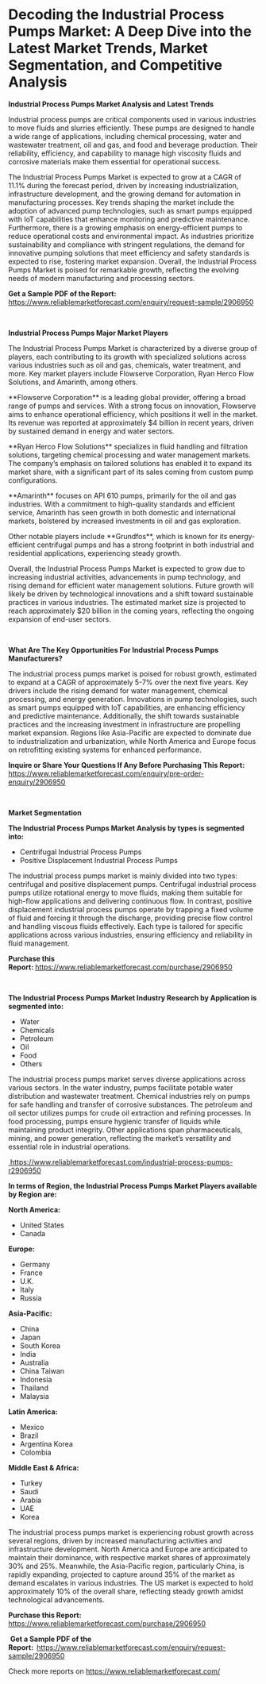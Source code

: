 <p><h1>Decoding the Industrial Process Pumps Market: A Deep Dive into the Latest Market Trends, Market Segmentation, and Competitive Analysis</h1></p><p><strong>Industrial Process Pumps Market Analysis and Latest Trends</strong></p>
<p><p>Industrial process pumps are critical components used in various industries to move fluids and slurries efficiently. These pumps are designed to handle a wide range of applications, including chemical processing, water and wastewater treatment, oil and gas, and food and beverage production. Their reliability, efficiency, and capability to manage high viscosity fluids and corrosive materials make them essential for operational success.</p><p>The Industrial Process Pumps Market is expected to grow at a CAGR of 11.1% during the forecast period, driven by increasing industrialization, infrastructure development, and the growing demand for automation in manufacturing processes. Key trends shaping the market include the adoption of advanced pump technologies, such as smart pumps equipped with IoT capabilities that enhance monitoring and predictive maintenance. Furthermore, there is a growing emphasis on energy-efficient pumps to reduce operational costs and environmental impact. As industries prioritize sustainability and compliance with stringent regulations, the demand for innovative pumping solutions that meet efficiency and safety standards is expected to rise, fostering market expansion. Overall, the Industrial Process Pumps Market is poised for remarkable growth, reflecting the evolving needs of modern manufacturing and processing sectors.</p></p>
<p><strong>Get a Sample PDF of the Report:&nbsp;</strong> <a href="https://www.reliablemarketforecast.com/enquiry/request-sample/2906950?utm_campaign=2533&utm_medium=2&utm_source=Github&utm_content=ia&utm_term=12032025&utm_id=industrial-process-pumps">https://www.reliablemarketforecast.com/enquiry/request-sample/2906950</a></p>
<p>&nbsp;</p>
<p><strong>Industrial Process Pumps Major Market Players</strong></p>
<p><p>The Industrial Process Pumps Market is characterized by a diverse group of players, each contributing to its growth with specialized solutions across various industries such as oil and gas, chemicals, water treatment, and more. Key market players include Flowserve Corporation, Ryan Herco Flow Solutions, and Amarinth, among others.</p><p>**Flowserve Corporation** is a leading global provider, offering a broad range of pumps and services. With a strong focus on innovation, Flowserve aims to enhance operational efficiency, which positions it well in the market. Its revenue was reported at approximately $4 billion in recent years, driven by sustained demand in energy and water sectors.</p><p>**Ryan Herco Flow Solutions** specializes in fluid handling and filtration solutions, targeting chemical processing and water management markets. The company’s emphasis on tailored solutions has enabled it to expand its market share, with a significant part of its sales coming from custom pump configurations.</p><p>**Amarinth** focuses on API 610 pumps, primarily for the oil and gas industries. With a commitment to high-quality standards and efficient service, Amarinth has seen growth in both domestic and international markets, bolstered by increased investments in oil and gas exploration.</p><p>Other notable players include **Grundfos**, which is known for its energy-efficient centrifugal pumps and has a strong footprint in both industrial and residential applications, experiencing steady growth.</p><p>Overall, the Industrial Process Pumps Market is expected to grow due to increasing industrial activities, advancements in pump technology, and rising demand for efficient water management solutions. Future growth will likely be driven by technological innovations and a shift toward sustainable practices in various industries. The estimated market size is projected to reach approximately $20 billion in the coming years, reflecting the ongoing expansion of end-user sectors.</p></p>
<p>&nbsp;</p>
<p><strong>What Are The Key Opportunities For Industrial Process Pumps Manufacturers?</strong></p>
<p><p>The industrial process pumps market is poised for robust growth, estimated to expand at a CAGR of approximately 5-7% over the next five years. Key drivers include the rising demand for water management, chemical processing, and energy generation. Innovations in pump technologies, such as smart pumps equipped with IoT capabilities, are enhancing efficiency and predictive maintenance. Additionally, the shift towards sustainable practices and the increasing investment in infrastructure are propelling market expansion. Regions like Asia-Pacific are expected to dominate due to industrialization and urbanization, while North America and Europe focus on retrofitting existing systems for enhanced performance.</p></p>
<p><strong>Inquire or Share Your Questions If Any Before Purchasing This Report:</strong> <a href="https://www.reliablemarketforecast.com/enquiry/pre-order-enquiry/2906950?utm_campaign=2533&utm_medium=2&utm_source=Github&utm_content=ia&utm_term=12032025&utm_id=industrial-process-pumps">https://www.reliablemarketforecast.com/enquiry/pre-order-enquiry/2906950</a></p>
<p>&nbsp;</p>
<p><strong>Market Segmentation</strong></p>
<p><strong>The Industrial Process Pumps Market Analysis by types is segmented into:</strong></p>
<p><ul><li>Centrifugal Industrial Process Pumps</li><li>Positive Displacement Industrial Process Pumps</li></ul></p>
<p><p>The industrial process pumps market is mainly divided into two types: centrifugal and positive displacement pumps. Centrifugal industrial process pumps utilize rotational energy to move fluids, making them suitable for high-flow applications and delivering continuous flow. In contrast, positive displacement industrial process pumps operate by trapping a fixed volume of fluid and forcing it through the discharge, providing precise flow control and handling viscous fluids effectively. Each type is tailored for specific applications across various industries, ensuring efficiency and reliability in fluid management.</p></p>
<p><strong>Purchase this Report:&nbsp;</strong><a href="https://www.reliablemarketforecast.com/purchase/2906950?utm_campaign=2533&utm_medium=2&utm_source=Github&utm_content=ia&utm_term=12032025&utm_id=industrial-process-pumps">https://www.reliablemarketforecast.com/purchase/2906950</a></p>
<p>&nbsp;</p>
<p><strong>The Industrial Process Pumps Market Industry Research by Application is segmented into:</strong></p>
<p><ul><li>Water</li><li>Chemicals</li><li>Petroleum</li><li>Oil</li><li>Food</li><li>Others</li></ul></p>
<p><p>The industrial process pumps market serves diverse applications across various sectors. In the water industry, pumps facilitate potable water distribution and wastewater treatment. Chemical industries rely on pumps for safe handling and transfer of corrosive substances. The petroleum and oil sector utilizes pumps for crude oil extraction and refining processes. In food processing, pumps ensure hygienic transfer of liquids while maintaining product integrity. Other applications span pharmaceuticals, mining, and power generation, reflecting the market’s versatility and essential role in industrial operations.</p></p>
<p><a href="https://www.reliablemarketforecast.com/industrial-process-pumps-r2906950?utm_campaign=2533&utm_medium=2&utm_source=Github&utm_content=ia&utm_term=12032025&utm_id=industrial-process-pumps">&nbsp;https://www.reliablemarketforecast.com/industrial-process-pumps-r2906950</a></p>
<p><strong>In terms of Region, the Industrial Process Pumps Market Players available by Region are:</strong></p>
<p>
    <p> <strong> North America: </strong>
        <ul>
            <li>United States</li>
            <li>Canada</li>
        </ul>
        </p> 
    <p> <strong> Europe: </strong>
        <ul>
            <li>Germany</li>
            <li>France</li>
            <li>U.K.</li>
            <li>Italy</li>
            <li>Russia</li>
        </ul>
        </p> 
    <p> <strong> Asia-Pacific: </strong>
        <ul>
            <li>China</li>
            <li>Japan</li>
            <li>South Korea</li>
            <li>India</li>
            <li>Australia</li>
            <li>China Taiwan</li>
            <li>Indonesia</li>
            <li>Thailand</li>
            <li>Malaysia</li>
        </ul>
        </p> 
    <p> <strong> Latin America: </strong>
        <ul>
            <li>Mexico</li>
            <li>Brazil</li>
            <li>Argentina Korea</li>
            <li>Colombia</li>
        </ul>
        </p> 
    <p> <strong> Middle East & Africa: </strong>
        <ul>
            <li>Turkey</li>
            <li>Saudi</li>
            <li>Arabia</li>
            <li>UAE</li>
            <li>Korea</li>
        </ul>
    </p>
    </p>
<p><p>The industrial process pumps market is experiencing robust growth across several regions, driven by increased manufacturing activities and infrastructure development. North America and Europe are anticipated to maintain their dominance, with respective market shares of approximately 30% and 25%. Meanwhile, the Asia-Pacific region, particularly China, is rapidly expanding, projected to capture around 35% of the market as demand escalates in various industries. The US market is expected to hold approximately 10% of the overall share, reflecting steady growth amidst technological advancements.</p></p>
<p><strong>Purchase this Report: </strong><a href="https://www.reliablemarketforecast.com/purchase/2906950?utm_campaign=2533&utm_medium=2&utm_source=Github&utm_content=ia&utm_term=12032025&utm_id=industrial-process-pumps">https://www.reliablemarketforecast.com/purchase/2906950</a></p>
<p>&nbsp;<strong>Get a Sample PDF of the Report:&nbsp;&nbsp;</strong><a href="https://www.reliablemarketforecast.com/enquiry/request-sample/2906950?utm_campaign=2533&utm_medium=2&utm_source=Github&utm_content=ia&utm_term=12032025&utm_id=industrial-process-pumps">https://www.reliablemarketforecast.com/enquiry/request-sample/2906950</a></p>
<p><strong></strong></p>
<p>Check more reports on <a href="https://www.reliablemarketforecast.com/?utm_campaign=2533&utm_medium=2&utm_source=Github&utm_content=ia&utm_term=12032025&utm_id=industrial-process-pumps">https://www.reliablemarketforecast.com/</a></p>